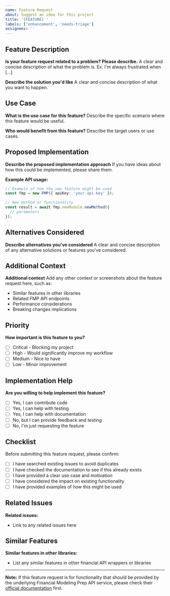 ```yaml
---
name: Feature Request
about: Suggest an idea for this project
title: '[FEATURE] '
labels: ['enhancement', 'needs-triage']
assignees: ''
---
```


## Feature Description

**Is your feature request related to a problem? Please describe.**
A clear and concise description of what the problem is. Ex. I'm always frustrated when [...]

**Describe the solution you'd like**
A clear and concise description of what you want to happen.

## Use Case

**What is the use case for this feature?**
Describe the specific scenario where this feature would be useful.

**Who would benefit from this feature?**
Describe the target users or use cases.

## Proposed Implementation

**Describe the proposed implementation approach**
If you have ideas about how this could be implemented, please share them.

**Example API usage:**

```typescript
// Example of how the new feature might be used
const fmp = new FMP({ apiKey: 'your-api-key' });

// New method or functionality
const result = await fmp.newModule.newMethod({
  // parameters
});
```

## Alternatives Considered

**Describe alternatives you've considered**
A clear and concise description of any alternative solutions or features you've considered.

## Additional Context

**Additional context**
Add any other context or screenshots about the feature request here, such as:

- Similar features in other libraries
- Related FMP API endpoints
- Performance considerations
- Breaking changes implications

## Priority

**How important is this feature to you?**

- [ ] Critical - Blocking my project
- [ ] High - Would significantly improve my workflow
- [ ] Medium - Nice to have
- [ ] Low - Minor improvement

## Implementation Help

**Are you willing to help implement this feature?**

- [ ] Yes, I can contribute code
- [ ] Yes, I can help with testing
- [ ] Yes, I can help with documentation
- [ ] No, but I can provide feedback and testing
- [ ] No, I'm just requesting the feature

## Checklist

Before submitting this feature request, please confirm:

- [ ] I have searched existing issues to avoid duplicates
- [ ] I have checked the documentation to see if this already exists
- [ ] I have provided a clear use case and motivation
- [ ] I have considered the impact on existing functionality
- [ ] I have provided examples of how this might be used

## Related Issues

**Related issues:**

- Link to any related issues here

## Similar Features

**Similar features in other libraries:**

- List any similar features in other financial API wrappers or libraries

---

**Note:** If this feature request is for functionality that should be provided by the underlying Financial Modeling Prep API service, please check their [official documentation](https://site.financialmodelingprep.com/developer/docs/stable) first.
